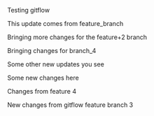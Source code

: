 Testing gitflow

This update comes from feature_branch

Bringing more changes for the feature+2 branch

Bringing changes for branch_4

Some other new updates you see

Some new changes here

Changes from feature 4

New changes from gitflow feature branch 3

